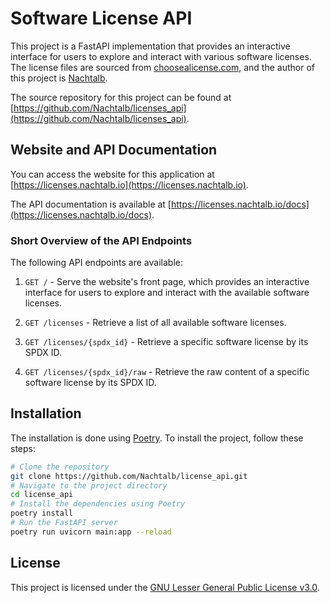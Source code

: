 # Software License API

This project is a FastAPI implementation that provides an interactive interface
for users to explore and interact with various software licenses. The license
files are sourced from
[choosealicense.com](https://github.com/github/choosealicense.com), and the
author of this project is [Nachtalb](https://github.com/Nachtalb).

The source repository for this project can be found at
[https://github.com/Nachtalb/licenses_api](https://github.com/Nachtalb/licenses_api).

## Website and API Documentation

You can access the website for this application at
[https://licenses.nachtalb.io](https://licenses.nachtalb.io).

The API documentation is available at
[https://licenses.nachtalb.io/docs](https://licenses.nachtalb.io/docs).

### Short Overview of the API Endpoints

The following API endpoints are available:

1. `GET /` - Serve the website's front page, which provides an interactive
   interface for users to explore and interact with the available software
   licenses.

2. `GET /licenses` - Retrieve a list of all available software licenses.

3. `GET /licenses/{spdx_id}` - Retrieve a specific software license by its SPDX
   ID.

4. `GET /licenses/{spdx_id}/raw` - Retrieve the raw content of a specific
   software license by its SPDX ID.

## Installation

The installation is done using [Poetry](https://python-poetry.org/). To install
the project, follow these steps:

```bash
# Clone the repository
git clone https://github.com/Nachtalb/license_api.git
# Navigate to the project directory
cd license_api
# Install the dependencies using Poetry
poetry install
# Run the FastAPI server
poetry run uvicorn main:app --reload
```

## License

This project is licensed under the
[GNU Lesser General Public License v3.0](https://www.gnu.org/licenses/lgpl-3.0.en.html).
